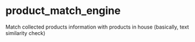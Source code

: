# product_match_engine
Match collected products information with products in house (basically, text similarity check)
